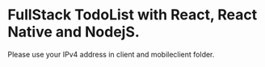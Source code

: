 # FullStack TodoList with React, React Native and NodejS.

Please use your IPv4 address in client and mobileclient folder.
